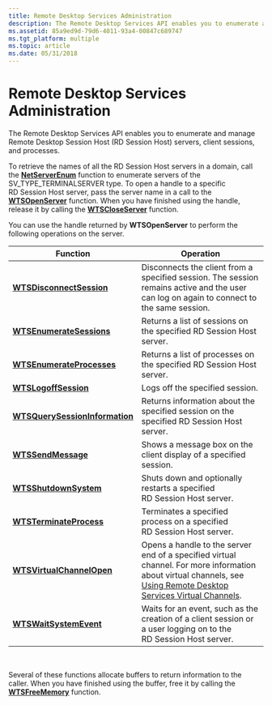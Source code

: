 ```yaml
---
title: Remote Desktop Services Administration
description: The Remote Desktop Services API enables you to enumerate and manage Remote Desktop Session Host (RD Session Host) servers, client sessions, and processes.
ms.assetid: 85a9ed9d-79d6-4011-93a4-00847c689747
ms.tgt_platform: multiple
ms.topic: article
ms.date: 05/31/2018
---
```


# Remote Desktop Services Administration

The Remote Desktop Services API enables you to enumerate and manage Remote Desktop Session Host (RD Session Host) servers, client sessions, and processes.

To retrieve the names of all the RD Session Host servers in a domain, call the [**NetServerEnum**](https://docs.microsoft.com/windows/desktop/api/lmserver/nf-lmserver-netserverenum) function to enumerate servers of the SV\_TYPE\_TERMINALSERVER type. To open a handle to a specific RD Session Host server, pass the server name in a call to the [**WTSOpenServer**](/windows/desktop/api/Wtsapi32/nf-wtsapi32-wtsopenservera) function. When you have finished using the handle, release it by calling the [**WTSCloseServer**](/windows/desktop/api/Wtsapi32/nf-wtsapi32-wtscloseserver) function.

You can use the handle returned by **WTSOpenServer** to perform the following operations on the server.



| Function                                                         | Operation                                                                                                                                                                                                         |
|------------------------------------------------------------------|-------------------------------------------------------------------------------------------------------------------------------------------------------------------------------------------------------------------|
| [**WTSDisconnectSession**](/windows/desktop/api/Wtsapi32/nf-wtsapi32-wtsdisconnectsession)             | Disconnects the client from a specified session. The session remains active and the user can log on again to connect to the same session.                                                                         |
| [**WTSEnumerateSessions**](/windows/desktop/api/Wtsapi32/nf-wtsapi32-wtsenumeratesessionsa)             | Returns a list of sessions on the specified RD Session Host server.                                                                                                                                               |
| [**WTSEnumerateProcesses**](/windows/desktop/api/Wtsapi32/nf-wtsapi32-wtsenumerateprocessesa)           | Returns a list of processes on the specified RD Session Host server.                                                                                                                                              |
| [**WTSLogoffSession**](/windows/desktop/api/Wtsapi32/nf-wtsapi32-wtslogoffsession)                     | Logs off the specified session.                                                                                                                                                                                   |
| [**WTSQuerySessionInformation**](/windows/desktop/api/Wtsapi32/nf-wtsapi32-wtsquerysessioninformationa) | Returns information about the specified session on the specified RD Session Host server.                                                                                                                          |
| [**WTSSendMessage**](/windows/desktop/api/Wtsapi32/nf-wtsapi32-wtssendmessagea)                         | Shows a message box on the client display of a specified session.                                                                                                                                                 |
| [**WTSShutdownSystem**](/windows/desktop/api/Wtsapi32/nf-wtsapi32-wtsshutdownsystem)                   | Shuts down and optionally restarts a specified RD Session Host server.                                                                                                                                            |
| [**WTSTerminateProcess**](/windows/desktop/api/Wtsapi32/nf-wtsapi32-wtsterminateprocess)               | Terminates a specified process on a specified RD Session Host server.                                                                                                                                             |
| [**WTSVirtualChannelOpen**](/windows/desktop/api/Wtsapi32/nf-wtsapi32-wtsvirtualchannelopen)           | Opens a handle to the server end of a specified virtual channel. For more information about virtual channels, see [Using Remote Desktop Services Virtual Channels](using-terminal-services-virtual-channels.md). |
| [**WTSWaitSystemEvent**](/windows/desktop/api/Wtsapi32/nf-wtsapi32-wtswaitsystemevent)                 | Waits for an event, such as the creation of a client session or a user logging on to the RD Session Host server.                                                                                                  |



 

Several of these functions allocate buffers to return information to the caller. When you have finished using the buffer, free it by calling the [**WTSFreeMemory**](/windows/desktop/api/Wtsapi32/nf-wtsapi32-wtsfreememory) function.

 

 




